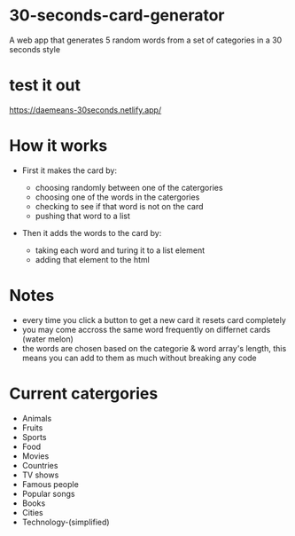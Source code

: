 # 30-seconds-card-generator
A web app that generates 5 random words from a set of categories in a 30 seconds style

# test it out
https://daemeans-30seconds.netlify.app/

# How it works
- First it makes the card by:
    - choosing randomly between one of the catergories
    - choosing one of the words in the catergories
    - checking to see if that word is not on the card
    - pushing that word to a list

- Then it adds the words to the card by:
    - taking each word and turing it to a list element
    - adding that element to the html
 
# Notes
- every time you click a button to get a new card it resets card completely
- you may come accross the same word frequently on differnet cards (water melon)
- the words are chosen based on the categorie & word array's length, this means you can add to them as much without breaking any code

 # Current catergories
- Animals
- Fruits
- Sports
- Food
- Movies
- Countries 
- TV shows
- Famous people
- Popular songs
- Books
- Cities
- Technology-(simplified)
